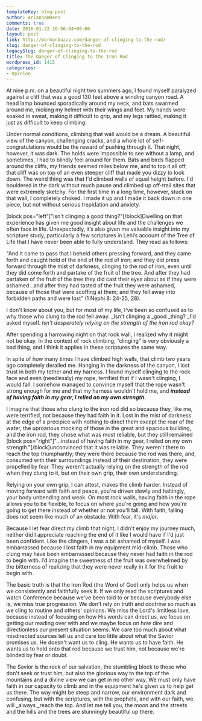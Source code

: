 ```yaml
---
templateKey: blog-post
author: AriannaWRees
comments: true
date: 2016-01-22 16:56:04+00:00
layout: post
link: http://mormonbuzzz.com/danger-of-clinging-to-the-rod/
slug: danger-of-clinging-to-the-rod
legacySlug: danger-of-clinging-to-the-rod
title: The Danger of Clinging to the Iron Rod
wordpress_id: 1415
categories:
- Opinion
---
```



At nine p.m. on a beautiful night two summers ago, I found myself paralyzed against a cliff that was a good 130 feet above a winding canyon road. A head lamp bounced sporadically around my neck, and bats swarmed around me, nicking my helmet with their wings and feet. My hands were soaked in sweat, making it difficult to grip, and my legs rattled, making it just as difficult to keep climbing. 

Under normal conditions, climbing that wall would be a dream. A beautiful view of the canyon, challenging cracks, and a whole lot of self-congratulations would be the reward of pushing through it. That night, however, it was dark. The holds were impossible to see without a lamp, and sometimes, I had to blindly feel around for them. Bats and birds flapped around the cliffs, my friends seemed miles below me, and to top it all off, that cliff was on top of an even steeper cliff that made you dizzy to look down. The weird thing was that I'd climbed walls of equal height before. I'd bouldered in the dark without much pause and climbed up off-trail sites that were extremely sketchy. For the first time in a long time, however, stuck on that wall, I completely choked. I made it up and I made it back down in one piece, but not without serious trepidation and anxiety.

[block pos="left"]"Isn't clinging a good thing?"[/block]Dwelling on that experience has given me good insight about life and the challenges we often face in life. Unexpectedly, it’s also given me valuable insight into my scripture study, particularly a few scriptures in Lehi’s account of the Tree of Life that I have never been able to fully understand. They read as follows:

"And it came to pass that I beheld others pressing forward, and they came forth and caught hold of the end of the rod of iron; and they did press forward through the mist of darkness, clinging to the rod of iron, even until they did come forth and partake of the fruit of the tree. And after they had partaken of the fruit of the tree they did cast their eyes about as if they were ashamed...and after they had tasted of the fruit they were ashamed, because of those that were scoffing at them; and they fell away into forbidden paths and were lost” (1 Nephi 8: 24-25, 28). 

I don't know about you, but for most of my life, I've been so confused as to why those who clung to the rod fell away. _Isn't clinging a _good _thing? _I'd asked myself. _Isn't desperately relying on the strength of the iron rod okay?_

After spending a harrowing night on that rock wall, I realized why it might not be okay. In the context of rock climbing, “clinging” is very obviously a bad thing, and I think it applies in these scriptures the same way.

In spite of how many times I have climbed high walls, that climb two years ago completely derailed me. Hanging in the darkness of the canyon, I lost trust in both my tether and my harness. I found myself clinging to the rock face and even (needlessly) my rope, terrified that if I wasn't clinging, I would fall. I somehow managed to convince myself that the rope wasn't strong enough for me and that my harness wouldn't hold me, and **_instead of having faith in my gear, I relied on my own strength._**

I imagine that those who clung to the iron rod did so because they, like me, were terrified, not because they had faith in it. Lost in the mist of darkness at the edge of a precipice with nothing to direct them except the roar of the water, the uproarious mocking of those in the great and spacious building, and the iron rod, they chose what was most reliable, but they still remained [block pos="right"]"...instead of having faith in my gear, I relied on my own strength."[/block]unconvinced that it was reliable. They weren't there to reach the top triumphantly; they were there because the rod was there, and, consumed with their surroundings instead of their destination, they were propelled by fear. They weren't actually relying on the strength of the rod when they clung to it, but on their own grip, their own understanding.

Relying on your own grip, I can attest, makes the climb harder. Instead of moving forward with faith and peace, you're driven slowly and haltingly, your body unbending and weak. On most rock walls, having faith in the rope allows you to be flexible, to focus on where you're going and how you're going to get there instead of whether or not you'll fall. With faith, falling does not seem like much of an obstacle. With fear, it's _major_.

Because I let fear direct my climb that night, I didn't enjoy my journey much, neither did I appreciate reaching the end of it like I would have if I'd just been confident. Like the clingers, I was a bit ashamed of myself. I was embarrassed because I lost faith in my equipment mid-climb. Those who clung may have been embarrassed because they never had faith in the rod to begin with. I’d imagine the sweetness of the fruit was overwhelmed by the bitterness of realizing that they were never really in it for the fruit to begin with.

The basic truth is that the Iron Rod (the Word of God) only helps us when we consistently and faithfully seek it. If we only read the scriptures and watch Conference because we've been told to or because everybody else is, we miss true progression. We don't rely on truth and doctrine so much as we cling to routine and others' opinions. We miss the Lord's limitless love, because instead of focusing on how His words can direct us, we focus on getting our reading over with and we maybe focus on how dire and directionless our present situation seems. We care too much about what misdirected sources tell us and care too little about what the Savior promises us. He doesn't want us to cling. He wants us to have faith. He wants us to hold onto that rod because we trust him, not because we're blinded by fear or doubt.

The Savior is the rock of our salvation, the stumbling block to those who don't seek or trust him, but also the glorious way to the top of the mountains and a divine view we can get in no other way. We must only have faith in our capacity to climb and in the equipment he's given us to help get us there. The way might be steep and narrow, our environment dark and confusing, but with the scriptures, with the prophets, and with our faith, we will _always _reach the top. And let me tell you, the moon and the streets and the hills and the trees are stunningly beautiful up there.


